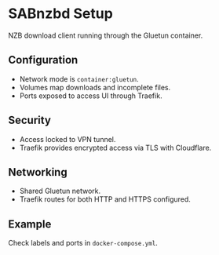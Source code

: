 # SABnzbd Setup

NZB download client running through the Gluetun container.

## Configuration
- Network mode is `container:gluetun`.
- Volumes map downloads and incomplete files.
- Ports exposed to access UI through Traefik.

## Security
- Access locked to VPN tunnel.
- Traefik provides encrypted access via TLS with Cloudflare.

## Networking
- Shared Gluetun network.
- Traefik routes for both HTTP and HTTPS configured.

## Example
Check labels and ports in `docker-compose.yml`.

